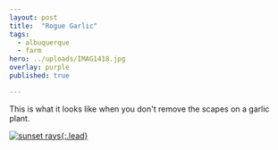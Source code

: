 ```yaml
---
layout: post
title:  "Rogue Garlic"
tags:
  - albuquerque
  - farm
hero: ../uploads/IMAG1418.jpg
overlay: purple
published: true

---
```


This is what it looks like when you don't remove the scapes on a garlic plant.

[![sunset rays](../uploads/IMAG1418.jpg){:.lead}](../uploads/IMAG1418.jpg)
